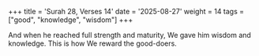 +++
title = 'Surah 28, Verses 14'
date = '2025-08-27'
weight = 14
tags = ["good", "knowledge", "wisdom"]
+++

And when he reached full strength and maturity, We gave him wisdom and knowledge. This is how We reward the good-doers.